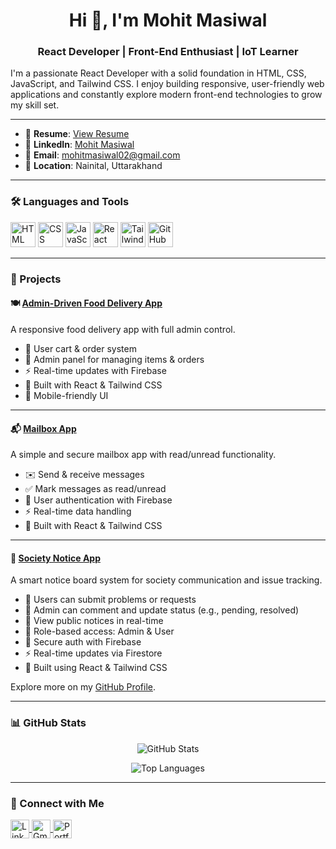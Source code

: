   <h1 align="center">Hi 👋, I'm Mohit Masiwal</h1>
<h3 align="center">React Developer | Front-End Enthusiast | IoT Learner</h3>

I'm a passionate React Developer with a solid foundation in HTML, CSS, JavaScript, and Tailwind CSS. I enjoy building responsive, user-friendly web applications and constantly explore modern front-end technologies to grow my skill set.

---
- 📄 **Resume**: [View Resume](https://drive.google.com/file/d/1vVeyYM1X-s08C2U-f4PoTGeClW-YL65-/view?usp=sharing)
- 💼 **LinkedIn**: [Mohit Masiwal](https://www.linkedin.com/in/mohit-masiwal-0b08b1324)
- 📧 **Email**: mohitmasiwal02@gmail.com
- 📍 **Location**: Nainital, Uttarakhand

---

### 🛠 Languages and Tools

<p align="left">
  <img src="https://img.icons8.com/color/48/000000/html-5.png" alt="HTML" height="40"/>
  <img src="https://img.icons8.com/color/48/000000/css3.png" alt="CSS" height="40"/>
  <img src="https://img.icons8.com/color/48/000000/javascript.png" alt="JavaScript" height="40"/>
  <img src="https://img.icons8.com/color/48/000000/react-native.png" alt="React" height="40"/>
  <img src="https://img.icons8.com/color/48/000000/tailwindcss.png" alt="Tailwind CSS" height="40"/>
  <img src="https://img.icons8.com/color/48/000000/github.png" alt="GitHub" height="40"/>
</p>

---

### 📂 Projects

#### 🍽️ [Admin-Driven Food Delivery App](https://github.com/mohitmasiwal/Adminfoodapp)  
A responsive food delivery app with full admin control.  
- 🛒 User cart & order system  
- 🔐 Admin panel for managing items & orders  
- ⚡ Real-time updates with Firebase  
- 🎨 Built with React & Tailwind CSS  
- 📱 Mobile-friendly UI  

---

#### 📬 [Mailbox App](https://github.com/mohitmasiwal/mailbox)  
A simple and secure mailbox app with read/unread functionality.  
- ✉️ Send & receive messages  
- ✅ Mark messages as read/unread  
- 🔐 User authentication with Firebase  
- ⚡ Real-time data handling  
- 🎨 Built with React & Tailwind CSS  

---

#### 🏢 [Society Notice App](https://github.com/mohitmasiwal/society_noticebord)  
A smart notice board system for society communication and issue tracking.  
- 📝 Users can submit problems or requests  
- 💬 Admin can comment and update status (e.g., pending, resolved)  
- 📢 View public notices in real-time  
- 👥 Role-based access: Admin & User  
- 🔐 Secure auth with Firebase  
- ⚡ Real-time updates via Firestore  
- 🎨 Built using React & Tailwind CSS  

Explore more on my [GitHub Profile](https://github.com/mohitmasiwal).

---

### 📊 GitHub Stats

<p align="center">
  <img src="https://github-readme-stats.vercel.app/api?username=mohitmasiwal&show_icons=true&theme=radical" alt="GitHub Stats"/>
</p>
<p align="center">
  <img src="https://github-readme-stats.vercel.app/api/top-langs/?username=mohitmasiwal&layout=compact&theme=radical" alt="Top Languages"/>
</p>

---

### 🤝 Connect with Me

<p align="left">
  <a href="https://www.linkedin.com/in/mohit-masiwal-0b08b1324" target="_blank">
    <img align="center" src="https://img.icons8.com/fluent/48/000000/linkedin.png" alt="LinkedIn" height="30" width="30" />
  </a>
  <a href="mailto:mohitmasiwal02@gmail.com" target="_blank">
    <img align="center" src="https://img.icons8.com/fluent/48/000000/gmail.png" alt="Gmail" height="30" width="30" />
  </a>
  <a href="https://curious-frangollo-29cca9.netlify.app/" target="_blank">
    <img align="center" src="https://img.icons8.com/fluent/48/000000/domain.png" alt="Portfolio" height="30" width="30" />
  </a>
</p>
